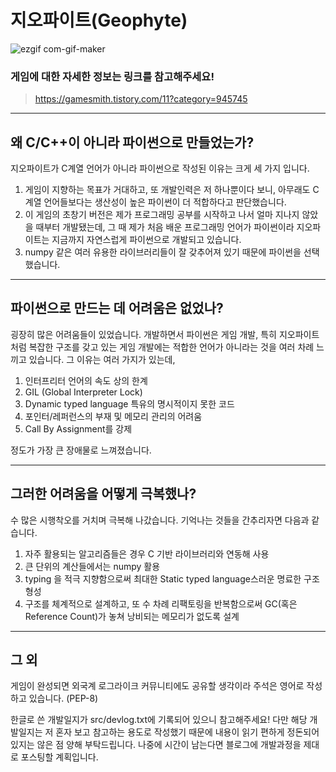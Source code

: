 # **지오파이트(Geophyte)**

![ezgif com-gif-maker](https://user-images.githubusercontent.com/63915665/112706472-b4646500-8ee7-11eb-8d6e-3274e2ce52b5.gif)

### 게임에 대한 자세한 정보는  링크를 참고해주세요!
>https://gamesmith.tistory.com/11?category=945745


---


## 왜 C/C++이 아니라 파이썬으로 만들었는가?

지오파이트가 C계열 언어가 아니라 파이썬으로 작성된 이유는 크게 세 가지 입니다.

1. 게임이 지향하는 목표가 거대하고, 또 개발인력은 저 하나뿐이다 보니, 아무래도 C계열 언어들보다는 생산성이 높은 파이썬이 더 적합하다고 판단했습니다.
2. 이 게임의 초창기 버전은 제가 프로그래밍 공부를 시작하고 나서 얼마 지나지 않았을 때부터 개발됐는데, 그 때 제가 처음 배운 프로그래밍 언어가 파이썬이라 지오파이트는 지금까지 자연스럽게 파이썬으로 개발되고 있습니다.
3. numpy 같은 여러 유용한 라이브러리들이 잘 갖추어져 있기 때문에 파이썬을 선택했습니다.


---


## 파이썬으로 만드는 데 어려움은 없었나?

굉장히 많은 어려움들이 있었습니다.
개발하면서 파이썬은 게임 개발, 특히 지오파이트처럼 복잡한 구조를 갖고 있는 게임 개발에는 적합한 언어가 아니라는 것을 여러 차례 느끼고 있습니다.
그 이유는 여러 가지가 있는데,

1. 인터프리터 언어의 속도 상의 한계
2. GIL (Global Interpreter Lock)
3. Dynamic typed language 특유의 명시적이지 못한 코드
4. 포인터/레퍼런스의 부재 및 메모리 관리의 어려움
5. Call By Assignment를 강제

정도가 가장 큰 장애물로 느껴졌습니다.


---


## 그러한 어려움을 어떻게 극복했나?

수 많은 시행착오를 거치며 극복해 나갔습니다. 
기억나는 것들을 간추리자면 다음과 같습니다.

1. 자주 활용되는 알고리즘들은 경우 C 기반 라이브러리와 연동해 사용
2. 큰 단위의 계산들에서는 numpy 활용
3. typing 을 적극 지향함으로써 최대한 Static typed language스러운 명료한 구조 형성
4. 구조를 체계적으로 설계하고, 또 수 차례 리팩토링을 반복함으로써 GC(혹은 Reference Count)가 놓쳐 낭비되는 메모리가 없도록 설계


---


## 그 외

게임이 완성되면 외국계 로그라이크 커뮤니티에도 공유할 생각이라 주석은 영어로 작성하고 있습니다. (PEP-8)

한글로 쓴 개발일지가 src/devlog.txt에 기록되어 있으니 참고해주세요!
다만 해당 개발일지는 저 혼자 보고 참고하는 용도로 작성했기 때문에 내용이 읽기 편하게 정돈되어 있지는 않은 점 양해 부탁드립니다.
나중에 시간이 남는다면 블로그에 개발과정을 제대로 포스팅할 계획입니다.

